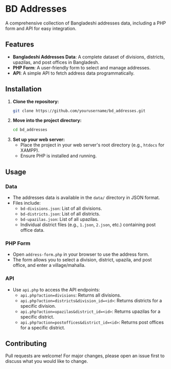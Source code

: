 # BD Addresses

A comprehensive collection of Bangladeshi addresses data, including a PHP form and API for easy integration.

## Features

- **Bangladeshi Addresses Data**: A complete dataset of divisions, districts, upazilas, and post offices in Bangladesh.
- **PHP Form**: A user-friendly form to select and manage addresses.
- **API**: A simple API to fetch address data programmatically.

## Installation

1. **Clone the repository:**
   ```bash
   git clone https://github.com/yourusername/bd_addresses.git
   ```
2. **Move into the project directory:**
   ```bash
   cd bd_addresses
   ```
3. **Set up your web server:**
   - Place the project in your web server's root directory (e.g., `htdocs` for XAMPP).
   - Ensure PHP is installed and running.

## Usage

### Data

- The addresses data is available in the `data/` directory in JSON format.
- Files include:
  - `bd-divisions.json`: List of all divisions.
  - `bd-districts.json`: List of all districts.
  - `bd-upazilas.json`: List of all upazilas.
  - Individual district files (e.g., `1.json`, `2.json`, etc.) containing post office data.

### PHP Form

- Open `address-form.php` in your browser to use the address form.
- The form allows you to select a division, district, upazila, and post office, and enter a village/mahalla.

### API

- Use `api.php` to access the API endpoints:
  - `api.php?action=divisions`: Returns all divisions.
  - `api.php?action=districts&division_id=<id>`: Returns districts for a specific division.
  - `api.php?action=upazilas&district_id=<id>`: Returns upazilas for a specific district.
  - `api.php?action=postoffices&district_id=<id>`: Returns post offices for a specific district.

## Contributing

Pull requests are welcome! For major changes, please open an issue first to discuss what you would like to change.